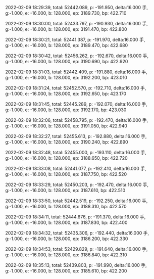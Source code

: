 2022-02-09 18:29:39, total: 52442.089, p: -191.950, delta:16.000 手, g:-1.000, e: -16.000, b: 128.000, ep: 3189.730, bp: 422.710

2022-02-09 18:30:00, total: 52433.797, p: -190.930, delta:16.000 手, g:-1.000, e: -16.000, b: 128.000, ep: 3191.470, bp: 422.800

2022-02-09 18:30:21, total: 52441.387, p: -191.970, delta:16.000 手, g:-1.000, e: -16.000, b: 128.000, ep: 3189.470, bp: 422.680

2022-02-09 18:30:42, total: 52456.262, p: -192.670, delta:16.000 手, g:-1.000, e: -16.000, b: 128.000, ep: 3190.690, bp: 422.920

2022-02-09 18:31:03, total: 52442.409, p: -191.880, delta:16.000 手, g:-1.000, e: -16.000, b: 128.000, ep: 3192.200, bp: 423.010

2022-02-09 18:31:24, total: 52452.570, p: -192.710, delta:16.000 手, g:-1.000, e: -16.000, b: 128.000, ep: 3192.650, bp: 423.170

2022-02-09 18:31:45, total: 52445.289, p: -192.070, delta:16.000 手, g:-1.000, e: -16.000, b: 128.000, ep: 3192.170, bp: 423.030

2022-02-09 18:32:06, total: 52458.795, p: -192.470, delta:16.000 手, g:-1.000, e: -16.000, b: 128.000, ep: 3191.050, bp: 422.940

2022-02-09 18:32:27, total: 52455.613, p: -192.880, delta:16.000 手, g:-1.000, e: -16.000, b: 128.000, ep: 3190.240, bp: 422.890

2022-02-09 18:32:48, total: 52455.000, p: -193.110, delta:16.000 手, g:-1.000, e: -16.000, b: 128.000, ep: 3188.650, bp: 422.720

2022-02-09 18:33:08, total: 52441.077, p: -192.410, delta:16.000 手, g:-1.000, e: -16.000, b: 128.000, ep: 3187.750, bp: 422.520

2022-02-09 18:33:29, total: 52450.203, p: -192.470, delta:16.000 手, g:-1.000, e: -16.000, b: 128.000, ep: 3187.610, bp: 422.510

2022-02-09 18:33:50, total: 52442.519, p: -192.250, delta:16.000 手, g:-1.000, e: -16.000, b: 128.000, ep: 3188.310, bp: 422.570

2022-02-09 18:34:11, total: 52444.676, p: -191.370, delta:16.000 手, g:-1.000, e: -16.000, b: 128.000, ep: 3187.830, bp: 422.400

2022-02-09 18:34:32, total: 52435.306, p: -192.440, delta:16.000 手, g:-1.000, e: -16.000, b: 128.000, ep: 3186.200, bp: 422.330

2022-02-09 18:34:53, total: 52429.829, p: -191.640, delta:16.000 手, g:-1.000, e: -16.000, b: 128.000, ep: 3186.840, bp: 422.310

2022-02-09 18:35:13, total: 52439.803, p: -191.990, delta:16.000 手, g:-1.000, e: -16.000, b: 128.000, ep: 3185.610, bp: 422.200